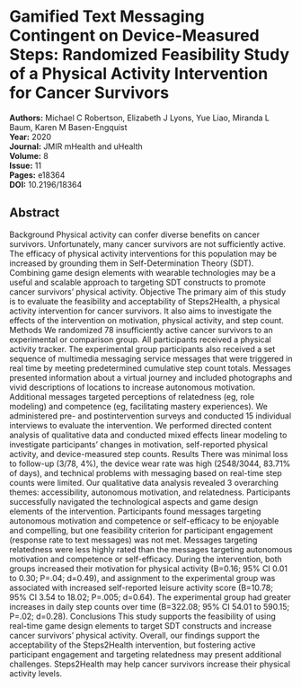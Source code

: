 # Gamified Text Messaging Contingent on Device-Measured Steps: Randomized Feasibility Study of a Physical Activity Intervention for Cancer Survivors

**Authors:** Michael C Robertson, Elizabeth J Lyons, Yue Liao, Miranda L Baum, Karen M Basen-Engquist  
**Year:** 2020  
**Journal:** JMIR mHealth and uHealth  
**Volume:** 8  
**Issue:** 11  
**Pages:** e18364  
**DOI:** 10.2196/18364  

## Abstract
Background            Physical activity can confer diverse benefits on cancer survivors. Unfortunately, many cancer survivors are not sufficiently active. The efficacy of physical activity interventions for this population may be increased by grounding them in Self-Determination Theory (SDT). Combining game design elements with wearable technologies may be a useful and scalable approach to targeting SDT constructs to promote cancer survivors’ physical activity.                                Objective            The primary aim of this study is to evaluate the feasibility and acceptability of Steps2Health, a physical activity intervention for cancer survivors. It also aims to investigate the effects of the intervention on motivation, physical activity, and step count.                                Methods            We randomized 78 insufficiently active cancer survivors to an experimental or comparison group. All participants received a physical activity tracker. The experimental group participants also received a set sequence of multimedia messaging service messages that were triggered in real time by meeting predetermined cumulative step count totals. Messages presented information about a virtual journey and included photographs and vivid descriptions of locations to increase autonomous motivation. Additional messages targeted perceptions of relatedness (eg, role modeling) and competence (eg, facilitating mastery experiences). We administered pre- and postintervention surveys and conducted 15 individual interviews to evaluate the intervention. We performed directed content analysis of qualitative data and conducted mixed effects linear modeling to investigate participants’ changes in motivation, self-reported physical activity, and device-measured step counts.                                Results            There was minimal loss to follow-up (3/78, 4%), the device wear rate was high (2548/3044, 83.71% of days), and technical problems with messaging based on real-time step counts were limited. Our qualitative data analysis revealed 3 overarching themes: accessibility, autonomous motivation, and relatedness. Participants successfully navigated the technological aspects and game design elements of the intervention. Participants found messages targeting autonomous motivation and competence or self-efficacy to be enjoyable and compelling, but one feasibility criterion for participant engagement (response rate to text messages) was not met. Messages targeting relatedness were less highly rated than the messages targeting autonomous motivation and competence or self-efficacy. During the intervention, both groups increased their motivation for physical activity (B=0.16; 95% CI 0.01 to 0.30; P=.04; d=0.49), and assignment to the experimental group was associated with increased self-reported leisure activity score (B=10.78; 95% CI 3.54 to 18.02; P=.005; d=0.64). The experimental group had greater increases in daily step counts over time (B=322.08; 95% CI 54.01 to 590.15; P=.02; d=0.28).                                Conclusions            This study supports the feasibility of using real-time game design elements to target SDT constructs and increase cancer survivors’ physical activity. Overall, our findings support the acceptability of the Steps2Health intervention, but fostering active participant engagement and targeting relatedness may present additional challenges. Steps2Health may help cancer survivors increase their physical activity levels.

